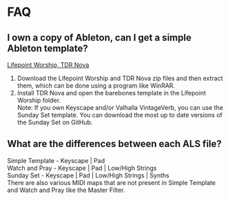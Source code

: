 # FAQ

## I own a copy of Ableton, can I get a simple Ableton template?
[Lifepoint Worship, TDR Nova](https://drive.google.com/drive/folders/1jJN-qyA5rMhLA7nEroSKO5HGmZpZfD81?usp=sharing)
1) Download the Lifepoint Worship and TDR Nova zip files and then extract them, which can be done using a program like WinRAR.<br/>
2) Install TDR Nova and open the barebones template in the Lifepoint Worship folder. <br/>
Note: If you own Keyscape and/or Valhalla VintageVerb, you can use the Sunday Set template. You can download the most up to date versions of the Sunday Set on GitHub. <br/>


## What are the differences between each ALS file?
Simple Template - Keyscape | Pad<br/>
Watch and Pray - Keyscape | Pad | Low/High Strings<br/>
Sunday Set - Keyscape | Pad | Low/High Strings | Synths<br/>
There are also various MIDI maps that are not present in Simple Template and Watch and Pray like the Master Filter.

